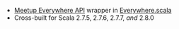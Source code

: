 * [Meetup Everywhere API][everywhere] wrapper in [Everywhere.scala][source]
* Cross-built for Scala 2.7.5, 2.7.6, 2.7.7, *and* 2.8.0

[everywhere]: http://www.meetup.com/meetup_api/everywhere
[source]: http://sourced.implicit.ly/net.databinder/dispatch-meetup/0.7.5/dispatch/Everywhere.scala.html